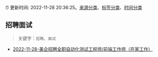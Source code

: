 :alarm_clock: 更新时间: 2022-11-28 20:36:25。[来源分类](../README.md)、[标签分类](../TAGS.md)、[时间分类](../TIMELINE.md)

## 招聘面试


> 关键字：`招聘`、`面试`



- [2022-11-28-美企招聘全职自动化测试工程师/前端工作师（在家工作）](https://www.v2ex.com/t/898656) 